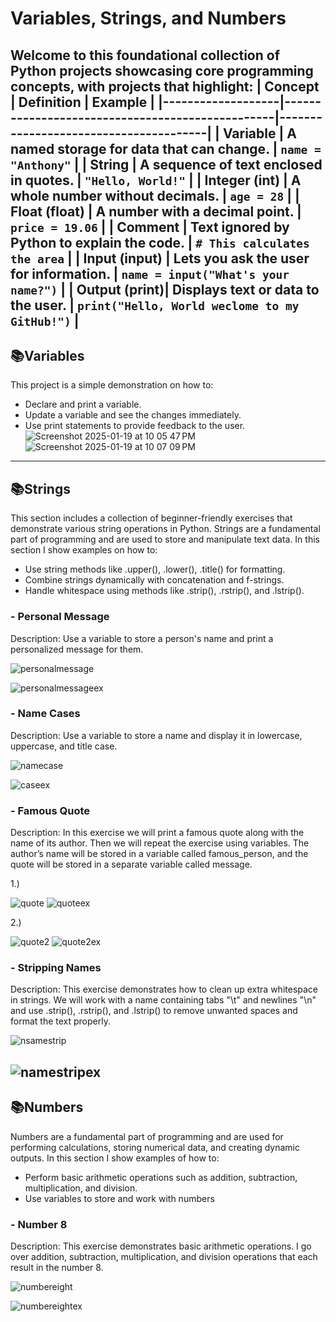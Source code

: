 # **Variables, Strings, and Numbers**
Welcome to this foundational collection of Python projects showcasing core programming concepts, with projects that highlight: 
| **Concept**       | **Definition**                                   | **Example**                          |
|-------------------|-------------------------------------------------|---------------------------------------|
| **Variable**      | A named storage for data that can change.       | `name = "Anthony"`                   |
| **String**        | A sequence of text enclosed in quotes.          | `"Hello, World!"`                    |
| **Integer (int)** | A whole number without decimals.                | `age = 28`                           |
| **Float (float)** | A number with a decimal point.                  | `price = 19.06`                      |
| **Comment**       | Text ignored by Python to explain the code.     | `# This calculates the area`         |
| **Input (input)** | Lets you ask the user for information.          | `name = input("What's your name?")`  |
| **Output (print)**| Displays text or data to the user.              | `print("Hello, World weclome to my GitHub!")`             |
---
<h2>📚Variables</h2>

This project is a simple demonstration on how to:
- Declare and print a variable.
- Update a variable and see the changes immediately.
- Use print statements to provide feedback to the user.
![Screenshot 2025-01-19 at 10 05 47 PM](https://github.com/user-attachments/assets/7514f0a6-8a24-40d8-9a30-dae76ae22b42)
![Screenshot 2025-01-19 at 10 07 09 PM](https://github.com/user-attachments/assets/4a767542-77e0-4722-b8b9-e674b29bec06)
---
<h2>📚Strings</h2>

This section includes a collection of beginner-friendly exercises that demonstrate various string operations in Python. Strings are a fundamental part of programming and are used to store and manipulate text data. In this section I show examples on how to:
- Use string methods like .upper(), .lower(), .title() for formatting.
- Combine strings dynamically with concatenation and f-strings.
- Handle whitespace using methods like .strip(), .rstrip(), and .lstrip().

<h3>- Personal Message</h3>
Description: Use a variable to store a person's name and print a personalized message for them.
  
![personalmessage](https://github.com/user-attachments/assets/a369558e-30d6-45f6-b910-ae2f85a3ded0)

![personalmessageex](https://github.com/user-attachments/assets/c59103a7-5fef-4934-aee3-6618b173f2ff)
<h3>- Name Cases</h3>
Description: Use a variable to store a name and display it in lowercase, uppercase, and title case.

![namecase](https://github.com/user-attachments/assets/605be14f-9789-4b47-841e-e536379cef16)

![caseex](https://github.com/user-attachments/assets/b7220576-a92f-47a5-81c8-dfebeb997da1)
<h3>- Famous Quote</h3>
Description: In this exercise we will print a famous quote along with the name of its author. Then we will repeat the exercise using variables. The author’s name will be stored in a variable called famous_person, and the quote will be stored in a separate variable called message. 

1.) 

![quote](https://github.com/user-attachments/assets/f196814a-86f3-48a6-84fc-dfe0127cf821)
![quoteex](https://github.com/user-attachments/assets/12b38948-6376-44be-9323-b9d991ec2507)

2.)

![quote2](https://github.com/user-attachments/assets/ab100289-bf50-40e3-8e49-6d9b46bf4bd7)
![quote2ex](https://github.com/user-attachments/assets/334101be-21c9-47c6-a2cf-d28e70fec8d8)

<h3>- Stripping Names</h3>
Description: This exercise demonstrates how to clean up extra whitespace in strings. We will work with a name containing tabs "\t" and newlines "\n" and use .strip(), .rstrip(), and .lstrip() to remove unwanted spaces and format the text properly.

![nsamestrip](https://github.com/user-attachments/assets/9c463280-847b-46be-baf6-af33fdc3055e)

![namestripex](https://github.com/user-attachments/assets/54244983-0a81-4551-ab45-a85694534dd3)
---
<h2>📚Numbers</h2>

Numbers are a fundamental part of programming and are used for performing calculations, storing numerical data, and creating dynamic outputs. In this section I show examples of how to:
- Perform basic arithmetic operations such as addition, subtraction, multiplication, and division.
- Use variables to store and work with numbers

<h3>- Number 8</h3>
Description: This exercise demonstrates basic arithmetic operations. I go over addition, subtraction, multiplication, and division operations that each result in the number 8.

![numbereight](https://github.com/user-attachments/assets/8a93642c-62e1-4a99-9061-4597ed734d99)

![numbereightex](https://github.com/user-attachments/assets/22fbb729-c74d-4c75-8829-d6bb3a79d570)
